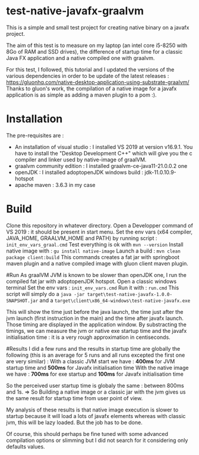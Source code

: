 # test-native-javafx-graalvm
This is a simple and small test project for creating native binary on a javafx project.

The aim of this test is to measure on my laptop (an intel core i5-8250 with 8Go of RAM and SSD drives), the difference of startup time for a classic Java FX application and a native compiled one with graalvm.

For this test, I followed, this tutorial and I updated the versions of the various dependencies in order to be update of the latest releases :
https://gluonhq.com/native-desktop-application-using-substrate-graalvm/
Thanks to gluon's work, the compilation of a native image for a javafx application is as simple as adding a maven plugin to a pom :).

# Installation 
The pre-requisites are : 
* An installation of visual studio : I installed VS 2019 at version v16.9.1. You have to install the "Desktop Development C++" which will give you the c compiler and linker used by native-image of graalVM.
* graalvm community edition : I installed graalvm-ce-java11-21.0.0.2 one
* openJDK : I installed adoptopenJDK windows build : jdk-11.0.10.9-hotspot
* apache maven : 3.6.3 in my case

# Build
Clone this repository in whatever directory.
Open a Developper command of VS 2019 : it should be present in start menu.
Set the env vars (x64 compiler, JAVA_HOME, GRAALVM_HOME and PATH) by running script : `init_env_vars_graal.cmd`
Test everything is ok with `mvn --version`
Install native image with : `gu install native-image`
Launch a build : `mvn clean package client:build`
This commands creates a fat jar with springboot maven plugin and a native compiled image with gluon client maven plugin.

#Run
As graalVM JVM is known to be slower than openJDK one, I run the compiled fat jar with adoptopenJDK hotspot.
Open a classic windows terminal
Set the env vars : `init_env_vars.cmd`
Run it with : `run.cmd`
This script will simply do a `java -jar target\test-native-javafx-1.0.0-SNAPSHOT.jar` and a `target\client\x86_64-windows\test-native-javafx.exe`

This will show the time just before the java launch, the time just after the jvm launch (first instruction in the main) and the time after javafx launch. Those timing are displayed in the application window.
By substracting the timings, we can measure the jvm or native exe startup time and the javafx initialisation time : it is a very rough approximation in centiseconds.

#Results
I did a few runs and the results in startup time are globally the following (this is an average for 5 runs and all runs excepted the first one are very similar) : 
With a classic JVM start we have : **400ms** for JVM startup time and **500ms** for Javafx initialisation time
With the native image we have : **700ms** for exe startup and **100ms** for Javafx initialisation time

So the perceived user startup time is globaly the same : between 800ms and 1s. 
=> So Building a native image or a classic jar with the jvm gives us the same result for startup time from user point of view.

My analysis of these results is that native image execution is slower to startup because it will load a lots of javafx elements whereas with classic jvm, this will be lazy loaded. But the job has to be done.

Of course, this should perhaps be fine tuned with some advanced compilation options or slimming but I did not search for it considering only defaults values.

